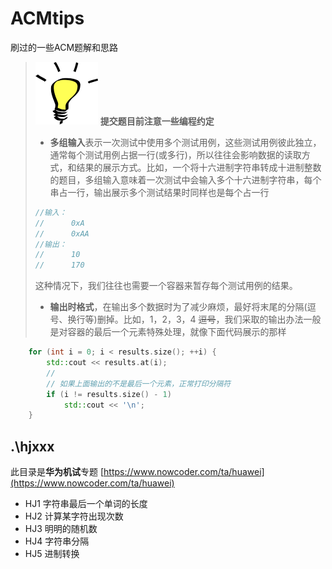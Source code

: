 # ACMtips
刷过的一些ACM题解和思路

> ![test](./misc/tips.png) **提交题目前注意一些编程约定**
> - **多组输入**表示一次测试中使用多个测试用例，这些测试用例彼此独立，通常每个测试用例占据一行(或多行)，所以往往会影响数据的读取方式，和结果的展示方式。比如，一个将十六进制字符串转成十进制整数的题目，多组输入意味着一次测试中会输入多个十六进制字符串，每个串占一行，输出展示多个测试结果时同样也是每个占一行 <br>
> ```cpp
> //输入：
> //      0xA 
> //      0xAA 
> //输出：
> //      10 
> //      170 
> ```
> 这种情况下，我们往往也需要一个容器来暂存每个测试用例的结果。
> - **输出时格式**，在输出多个数据时为了减少麻烦，最好将末尾的分隔(逗号、换行等)删掉。比如，1，2，3，4 <s>逗号</s>，我们采取的输出办法一般是对容器的最后一个元素特殊处理，就像下面代码展示的那样
```cpp
	for (int i = 0; i < results.size(); ++i) {
		std::cout << results.at(i);
        //
        // 如果上面输出的不是最后一个元素，正常打印分隔符
		if (i != results.size() - 1)
			std::cout << '\n';
	}
```

## .\hjxxx
此目录是**华为机试**专题 [https://www.nowcoder.com/ta/huawei](https://www.nowcoder.com/ta/huawei)
 - HJ1	字符串最后一个单词的长度	
 - HJ2	计算某字符出现次数	
 - HJ3	明明的随机数	
 - HJ4	字符串分隔
 - HJ5	进制转换